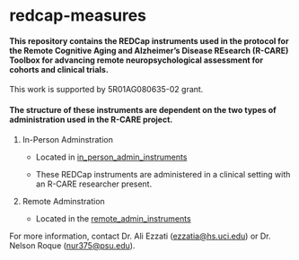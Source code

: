 # redcap-measures

#### This repository contains the REDCap instruments used in the protocol for the Remote Cognitive Aging and Alzheimer’s Disease REsearch (R-CARE) Toolbox for advancing remote neuropsychological assessment for cohorts and clinical trials.

This work is supported by 5R01AG080635-02 grant.

#### The structure of these instruments are dependent on the two types of administration used in the R-CARE project.

1. In-Person Adminstration

    - Located in [in_person_admin_instruments](./in_person_admin_instruments)

   - These REDCap instruments are administered in a clinical setting with an R-CARE researcher present.
  
3. Remote Adminstration

     - Located in the [remote_admin_instruments](./remote_admin_instruments)


For more information, contact Dr. Ali Ezzati (ezzatia@hs.uci.edu) or Dr. Nelson Roque (nur375@psu.edu).
